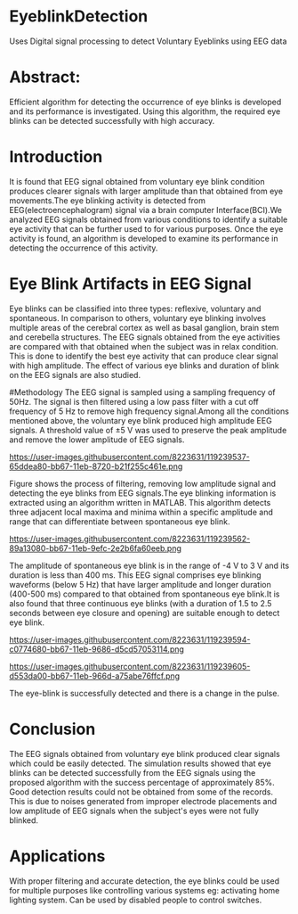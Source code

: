 # EyeblinkDetection
Uses Digital signal processing to detect Voluntary Eyeblinks using EEG data

# Abstract: 
Efficient algorithm for detecting the occurrence of eye blinks is  developed and its performance is investigated. Using this algorithm, the required eye blinks can be detected successfully with high accuracy.

# Introduction
It is found that EEG signal obtained from voluntary eye blink condition produces clearer signals with larger amplitude than that obtained from eye movements.The eye blinking activity is detected from EEG(electroencephalogram) signal via a brain computer Interface(BCI).We analyzed EEG signals obtained from various conditions to identify a suitable eye activity that can be further used to for various purposes. Once the eye activity is found, an algorithm is developed to examine its performance in detecting the occurrence of this activity.

# Eye Blink Artifacts in EEG Signal
Eye blinks can be classified into three types: reflexive, voluntary and spontaneous.
In comparison to others, voluntary eye blinking  involves multiple areas of the cerebral cortex as well as basal ganglion, brain stem and cerebella structures. The EEG signals obtained from the eye activities are compared with that obtained when the subject was in relax condition. This is done to identify the best eye activity that can produce clear signal with high amplitude. The effect of various eye blinks and duration of blink on the EEG signals are also studied.

#Methodology
 The EEG signal is sampled using a sampling frequency of 50Hz. The signal is then filtered using a low pass filter with a cut off frequency of 5 Hz to remove high frequency signal.Among all the conditions mentioned above, the voluntary eye blink produced high amplitude EEG signals. A threshold value of ±5 V was used to preserve the peak amplitude and remove the lower amplitude of EEG signals.
 
 https://user-images.githubusercontent.com/8223631/119239537-65ddea80-bb67-11eb-8720-b21f255c461e.png
 
 Figure shows the process of filtering, removing low amplitude signal and detecting the eye blinks from EEG signals.The eye blinking information is extracted using an algorithm written in MATLAB. This algorithm detects three adjacent local maxima and minima within a specific amplitude and range that can differentiate between spontaneous eye blink.


https://user-images.githubusercontent.com/8223631/119239562-89a13080-bb67-11eb-9efc-2e2b6fa60eeb.png

The amplitude of spontaneous eye blink is in the range of -4 V to 3 V and its duration is less than 400 ms. This EEG signal comprises eye blinking waveforms (below 5 Hz) that have larger amplitude and longer duration (400-500 ms) compared to that obtained from spontaneous eye blink.It is also found that three continuous eye blinks (with a duration of 1.5 to 2.5 seconds between eye closure and opening) are suitable enough to detect eye blink.


https://user-images.githubusercontent.com/8223631/119239594-c0774680-bb67-11eb-9686-d5cd57053114.png

https://user-images.githubusercontent.com/8223631/119239605-d553da00-bb67-11eb-966d-a75abe76ffcf.png

The eye-blink is successfully detected and there is a change in the pulse.


# Conclusion

The EEG signals obtained from voluntary eye blink produced clear signals which could be easily detected. The simulation results showed that eye blinks can be detected successfully from the EEG signals using the proposed algorithm with the success percentage of approximately 85%. Good detection results could not be obtained from some of the records. This is due to noises generated from improper electrode placements and low amplitude of EEG signals when the subject's eyes were not fully blinked.

# Applications

With proper filtering and accurate detection, the eye blinks could be used for multiple purposes like controlling various systems eg: activating home lighting system.
Can be used by disabled people to control switches.
